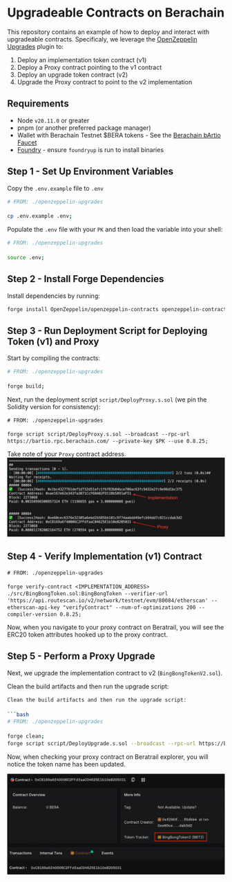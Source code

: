 # Upgradeable Contracts on Berachain

This repository contains an example of how to deploy and interact with upgradeable contracts. Specificaly, we leverage the [OpenZeppelin Upgrades](https://docs.openzeppelin.com/upgrades-plugins/1.x/foundry-upgrades) plugin to:

1. Deploy an implementation token contract (v1)
2. Deploy a Proxy contract pointing to the v1 contract
3. Deploy an upgrade token contract (v2)
4. Upgrade the Proxy contract to point to the v2 implementation

## Requirements

- Node `v20.11.0` or greater
- pnpm (or another preferred package manager)
- Wallet with Berachain Testnet $BERA tokens - See the [Berachain bArtio Faucet](https://bartio.faucet.berachain.com)
- [Foundry](https://book.getfoundry.sh/getting-started/installation) - ensure `foundryup` is run to install binaries

## Step 1 - Set Up Environment Variables

Copy the `.env.example` file to `.env`

```bash
# FROM: ./openzeppelin-upgrades

cp .env.example .env;
```

Populate the `.env` file with your `PK` and then load the variable into your shell:

```bash
# FROM: ./openzeppelin-upgrades

source .env;
```

## Step 2 - Install Forge Dependencies

Install dependencies by running:

```bash
forge install OpenZeppelin/openzeppelin-contracts openzeppelin-contracts-upgradeable foundry-rs/forge-std --no-commit --no-git;
```

## Step 3 - Run Deployment Script for Deploying Token (v1) and Proxy

Start by compiling the contracts:

```bash
# FROM: ./openzeppelin-upgrades

forge build;
```

Next, run the deployment script `script/DeployProxy.s.sol` (we pin the Solidity version for consistency):

```base
# FROM: ./openzeppelin-upgrades

forge script script/DeployProxy.s.sol --broadcast --rpc-url https://bartio.rpc.berachain.com/ --private-key $PK --use 0.8.25;
```

Take note of your `Proxy` contract address.
![DeployProxy Output](./README/deployProxyOutput.png)

## Step 4 - Verify Implementation (v1) Contract

```
# FROM: ./openzeppelin-upgrades

forge verify-contract <IMPLEMENTATION_ADDRESS> ./src/BingBongToken.sol:BingBongToken --verifier-url 'https://api.routescan.io/v2/network/testnet/evm/80084/etherscan' --etherscan-api-key "verifyContract" --num-of-optimizations 200 --compiler-version 0.8.25;
```

Now, when you navigate to your proxy contract on Beratrail, you will see the ERC20 token attributes hooked up to the proxy contract.

## Step 5 - Perform a Proxy Upgrade

Next, we upgrade the implementation contract to v2 (`BingBongTokenV2.sol`).

Clean the build artifacts and then run the upgrade script:

````bash
Clean the build artifacts and then run the upgrade script:

```bash
# FROM: ./openzeppelin-upgrades

forge clean;
forge script script/DeployUpgrade.s.sol --broadcast --rpc-url https://bartio.rpc.berachain.com/ --private-key $PK --use 0.8.25;
````

Now, when checking your proxy contract on Beratrail explorer, you will notice the token name has been updated.

![Updated Proxy](./README/updatedProxy.png)
